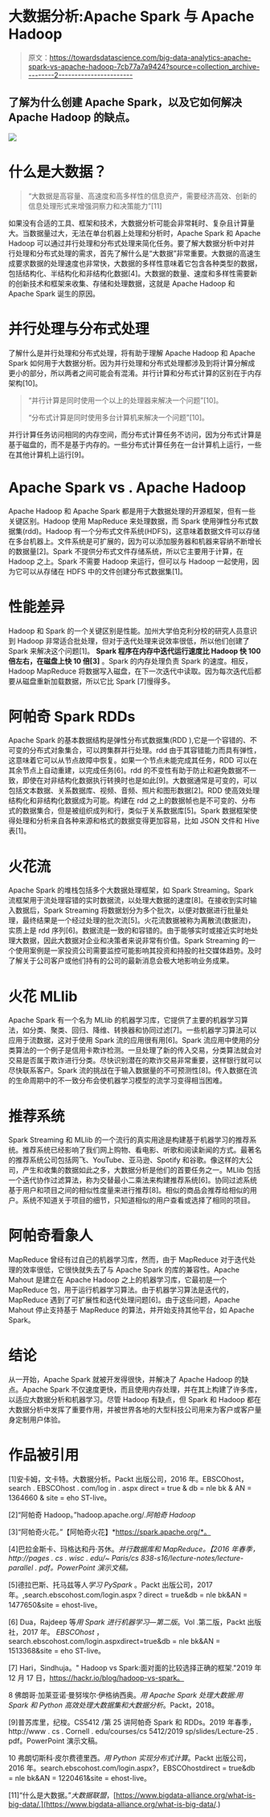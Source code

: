 # 大数据分析:Apache Spark 与 Apache Hadoop

> 原文：<https://towardsdatascience.com/big-data-analytics-apache-spark-vs-apache-hadoop-7cb77a7a9424?source=collection_archive---------2----------------------->

## 了解为什么创建 Apache Spark，以及它如何解决 Apache Hadoop 的缺点。

![](img/20f9706f5b6a51f2c7855d9a8d57e426.png)

# **什么是大数据？**

> “大数据是高容量、高速度和高多样性的信息资产，需要经济高效、创新的信息处理形式来增强洞察力和决策能力”[11]

如果没有合适的工具、框架和技术，大数据分析可能会非常耗时、复杂且计算量大。当数据量过大，无法在单台机器上处理和分析时，Apache Spark 和 Apache Hadoop 可以通过并行处理和分布式处理来简化任务。要了解大数据分析中对并行处理和分布式处理的需求，首先了解什么是“大数据”非常重要。大数据的高速生成要求数据的处理速度也非常快，大数据的多样性意味着它包含各种类型的数据，包括结构化、半结构化和非结构化数据[4]。大数据的数量、速度和多样性需要新的创新技术和框架来收集、存储和处理数据，这就是 Apache Hadoop 和 Apache Spark 诞生的原因。

# **并行处理与分布式处理**

了解什么是并行处理和分布式处理，将有助于理解 Apache Hadoop 和 Apache Spark 如何用于大数据分析。因为并行处理和分布式处理都涉及到将计算分解成更小的部分，所以两者之间可能会有混淆。并行计算和分布式计算的区别在于内存架构[10]。

> “并行计算是同时使用一个以上的处理器来解决一个问题”[10]。
> 
> “分布式计算是同时使用多台计算机来解决一个问题”[10]。

并行计算任务访问相同的内存空间，而分布式计算任务不访问，因为分布式计算是基于磁盘的，而不是基于内存的。一些分布式计算任务在一台计算机上运行，一些在其他计算机上运行[9]。

# **Apache Spark vs . Apache Hadoop**

Apache Hadoop 和 Apache Spark 都是用于大数据处理的开源框架，但有一些关键区别。Hadoop 使用 MapReduce 来处理数据，而 Spark 使用弹性分布式数据集(rdd)。Hadoop 有一个分布式文件系统(HDFS)，这意味着数据文件可以存储在多台机器上。文件系统是可扩展的，因为可以添加服务器和机器来容纳不断增长的数据量[2]。Spark 不提供分布式文件存储系统，所以它主要用于计算，在 Hadoop 之上。Spark 不需要 Hadoop 来运行，但可以与 Hadoop 一起使用，因为它可以从存储在 HDFS 中的文件创建分布式数据集[1]。

# 性能差异

Hadoop 和 Spark 的一个关键区别是性能。加州大学伯克利分校的研究人员意识到 Hadoop 非常适合批处理，但对于迭代处理来说效率很低，所以他们创建了 Spark 来解决这个问题[1]。 **Spark 程序在内存中迭代运行速度比 Hadoop 快 100 倍左右，在磁盘上快 10 倍[3]** 。Spark 的内存处理负责 Spark 的速度。相反，Hadoop MapReduce 将数据写入磁盘，在下一次迭代中读取。因为每次迭代后都要从磁盘重新加载数据，所以它比 Spark [7]慢得多。

# **阿帕奇 Spark RDDs**

Apache Spark 的基本数据结构是弹性分布式数据集(RDD ),它是一个容错的、不可变的分布式对象集合，可以跨集群并行处理。rdd 由于其容错能力而具有弹性，这意味着它可以从节点故障中恢复。如果一个节点未能完成其任务，RDD 可以在其余节点上自动重建，以完成任务[6]。rdd 的不变性有助于防止和避免数据不一致，即使在对非结构化数据执行转换时也是如此[9]。大数据通常是可变的，可以包括文本数据、关系数据库、视频、音频、照片和图形数据[2]。RDD 使高效处理结构化和非结构化数据成为可能。构建在 rdd 之上的数据帧也是不可变的、分布式的数据集合，但是被组织成列和行，类似于关系数据库[5]。Spark 数据框架使得处理和分析来自各种来源和格式的数据变得更加容易，比如 JSON 文件和 Hive 表[1]。

# **火花流**

Apache Spark 的堆栈包括多个大数据处理框架，如 Spark Streaming。Spark 流框架用于流处理容错的实时数据流，以处理大数据的速度[8]。在接收到实时输入数据后，Spark Streaming 将数据划分为多个批次，以便对数据进行批量处理，最终结果是一个经过处理的批次流[5]。火花流数据被称为离散流(数据流)，实质上是 rdd 序列[6]。数据流是一致的和容错的。由于能够实时或接近实时地处理大数据，因此大数据对企业和决策者来说非常有价值。Spark Streaming 的一个使用案例是一家投资公司需要监控可能影响其投资和持股的社交媒体趋势。及时了解关于公司客户或他们持有的公司的最新消息会极大地影响业务成果。

# **火花 MLlib**

Apache Spark 有一个名为 MLlib 的机器学习库，它提供了主要的机器学习算法，如分类、聚类、回归、降维、转换器和协同过滤[7]。一些机器学习算法可以应用于流数据，这对于使用 Spark 流的应用很有用[6]。Spark 流应用中使用的分类算法的一个例子是信用卡欺诈检测。一旦处理了新的传入交易，分类算法就会对交易是否属于欺诈进行分类。尽快识别潜在的欺诈交易非常重要，这样银行就可以尽快联系客户。Spark 流的挑战在于输入数据量的不可预测性[8]。传入数据在流的生命周期中的不一致分布会使机器学习模型的流学习变得相当困难。

# **推荐系统**

Spark Streaming 和 MLlib 的一个流行的真实用途是构建基于机器学习的推荐系统。推荐系统已经影响了我们网上购物、看电影、听歌和阅读新闻的方式。最著名的推荐系统公司包括网飞、YouTube、亚马逊、Spotify 和谷歌。像这样的大公司，产生和收集的数据如此之多，大数据分析是他们的首要任务之一。MLlib 包括一个迭代协作过滤算法，称为交替最小二乘法来构建推荐系统[6]。协同过滤系统基于用户和项目之间的相似性度量来进行推荐[8]。相似的商品会推荐给相似的用户。系统不知道关于项目的细节，只知道相似的用户查看或选择了相同的项目。

# **阿帕奇看象人**

MapReduce 曾经有过自己的机器学习库，然而，由于 MapReduce 对于迭代处理的效率很低，它很快就失去了与 Apache Spark 的库的兼容性。Apache Mahout 是建立在 Apache Hadoop 之上的机器学习库，它最初是一个 MapReduce 包，用于运行机器学习算法。由于机器学习算法是迭代的，MapReduce 遇到了可扩展性和迭代处理问题[6]。由于这些问题，Apache Mahout 停止支持基于 MapReduce 的算法，并开始支持其他平台，如 Apache Spark。

# **结论**

从一开始，Apache Spark 就被开发得很快，并解决了 Apache Hadoop 的缺点。Apache Spark 不仅速度更快，而且使用内存处理，并在其上构建了许多库，以适应大数据分析和机器学习。尽管 Hadoop 有缺点，但 Spark 和 Hadoop 都在大数据分析中发挥了重要作用，并被世界各地的大型科技公司用来为客户或客户量身定制用户体验。

# **作品被引用**

[1]安卡姆，文卡特。大数据分析。Packt 出版公司，2016 年。EBSCOhost，search . EBSCOhost . com/log in . aspx direct = true & db = nle bk & AN = 1364660 & site = eho ST-live。

[2]“阿帕奇 Hadoop。”hadoop.apache.org/.*阿帕奇 Hadoop*

[3]“阿帕奇火花。”【阿帕奇火花】*https://spark.apache.org/*。​

[4]巴拉金斯卡、玛格达和丹·苏休。*并行数据库和 MapReduce。【2016 年春季，http://pages . cs . wisc . edu/~ Paris/cs 838-s16/lecture-notes/lecture-parallel . pdf。PowerPoint 演示文稿。*

[5]德拉巴斯、托马兹等人*学习 PySpark* 。Packt 出版公司，2017 年。,search.ebscohost.com/login.aspx？direct = true&db = nle bk&AN = 1477650&site = ehost-live。

[6] Dua，Rajdeep 等*用 Spark 进行机器学习—第二版*。Vol .第二版，Packt 出版社，2017 年。 *EBSCOhost* ，search.ebscohost.com/login.aspxdirect=true&db = nle bk&AN = 1513368&site = eho ST-live。

[7] Hari，Sindhuja。" Hadoop vs Spark:面对面的比较选择正确的框架."2019 年 12 月 17 日，https://hackr.io/blog/hadoop-vs-spark。

8 佛朗哥·加莱亚诺·曼努埃尔·伊格纳西奥。*用 Apache Spark 处理大数据:用 Spark 和 Python 高效处理大数据集和大数据分析*。Packt，2018。

[9]普苏库里，纪梭。CS5412 /第 25 讲阿帕奇 Spark 和 RDDs。2019 年春季，http://www . cs . Cornell . edu/courses/cs 5412/2019 sp/slides/Lecture-25 . pdf。PowerPoint 演示文稿。

10 弗朗切斯科·皮尔费德里西。*用 Python 实现分布式计算*。Packt 出版公司，2016 年。search.ebscohost.com/login.aspx?，EBSCOhostdirect = true&db = nle bk&AN = 1220461&site = ehost-live。

[11]“什么是大数据。”*大数据联盟*，[https://www.bigdata-alliance.org/what-is-big-data/.](https://www.bigdata-alliance.org/what-is-big-data/.)